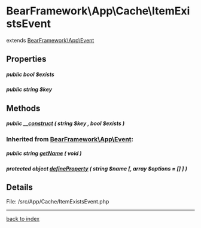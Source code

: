 # BearFramework\App\Cache\ItemExistsEvent

extends [BearFramework\App\Event](bearframework.app.event.class.md)

## Properties

##### public bool $exists

##### public string $key

## Methods

##### public [__construct](bearframework.app.cache.itemexistsevent.__construct.method.md) ( string $key , bool $exists )

### Inherited from [BearFramework\App\Event](bearframework.app.event.class.md):

##### public string [getName](bearframework.app.event.getname.method.md) ( void )

##### protected object [defineProperty](bearframework.app.event.defineproperty.method.md) ( string $name [, array $options = [] ] )

## Details

File: /src/App/Cache/ItemExistsEvent.php

---

[back to index](index.md)

